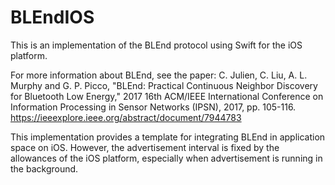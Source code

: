 # BLEndIOS

This is an implementation of the BLEnd protocol using Swift for the iOS platform. 

For more information about BLEnd, see the paper:
C. Julien, C. Liu, A. L. Murphy and G. P. Picco, "BLEnd: Practical Continuous Neighbor Discovery for Bluetooth Low Energy," 2017 16th ACM/IEEE International Conference on Information Processing in Sensor Networks (IPSN), 2017, pp. 105-116.
https://ieeexplore.ieee.org/abstract/document/7944783

This implementation provides a template for integrating BLEnd in application space on iOS. However, the advertisement interval is fixed by the allowances of the iOS platform, especially when advertisement is running in the background.
